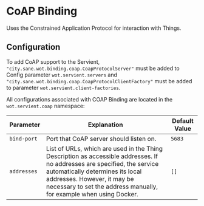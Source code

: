 # CoAP Binding

Uses the Constrained Application Protocol for interaction with Things.

## Configuration

To add CoAP support to the Servient, `"city.sane.wot.binding.coap.CoapProtocolServer"` must be added to Config parameter `wot.servient.servers` and
`"city.sane.wot.binding.coap.CoapProtocolClientFactory"` must be added to parameter
`wot.servient.client-factories`.

All configurations associated with COAP Binding are located in the `wot.servient.coap` namespace:

| Parameter         | Explanation  | Default Value |
|-------------------|---------------|---------------|
| `bind-port`       | Port that CoAP server should listen on. | `5683` |
| `addresses`       | List of URLs, which are used in the Thing Description as accessible addresses. If no addresses are specified, the service automatically determines its local addresses. However, it may be necessary to set the address manually, for example when using Docker. | `[]` |